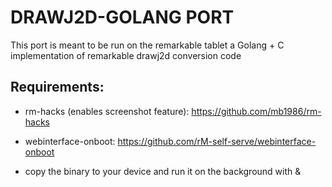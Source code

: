 # DRAWJ2D-GOLANG PORT

This port is meant to be run on the remarkable tablet a Golang + C implementation of remarkable drawj2d conversion code

## Requirements:
- rm-hacks (enables screenshot feature): https://github.com/mb1986/rm-hacks

- webinterface-onboot: https://github.com/rM-self-serve/webinterface-onboot 

- copy the binary to your device and run it on the background with & 



